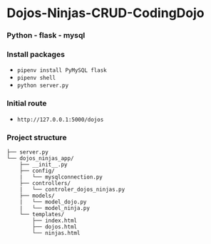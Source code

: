 # Dojos-Ninjas-CRUD-CodingDojo
### Python - flask - mysql
### Install packages
* ```pipenv install PyMySQL flask```
* ```pipenv shell```
* ```python server.py```

### Initial route
* ```http://127.0.0.1:5000/dojos```

### Project structure
```
├── server.py
└── dojos_ninjas_app/
    ├── __init__.py
    ├── config/
    |   └── mysqlconnection.py
    ├── controllers/
    |   └── controler_dojos_ninjas.py
    ├── models/
    |   └── model_dojo.py
    |   └── model_ninja.py
    └── templates/
        ├── index.html
        ├── dojos.html
        └── ninjas.html
  ```
  
        
